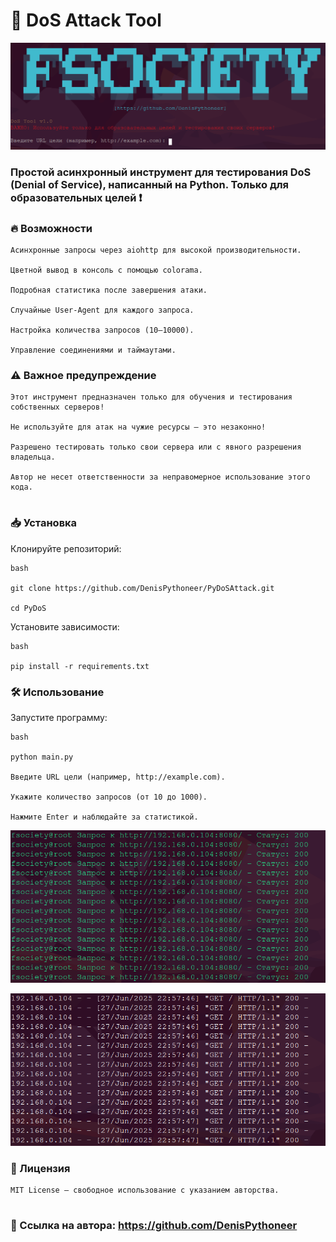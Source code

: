 # 🐍 DoS Attack Tool

![Скриншот интерфейса DoS Tool](https://raw.githubusercontent.com/DenisPythoneer/PythonDoSAttack/main/image/ScreenshotOne.png)

### Простой асинхронный инструмент для тестирования DoS (Denial of Service), написанный на Python. Только для образовательных целей ❗

### 🔥 Возможности

    Асинхронные запросы через aiohttp для высокой производительности.

    Цветной вывод в консоль с помощью colorama.

    Подробная статистика после завершения атаки.

    Случайные User-Agent для каждого запроса.

    Настройка количества запросов (10–10000).

    Управление соединениями и таймаутами.

### ⚠️ Важное предупреждение

    Этот инструмент предназначен только для обучения и тестирования собственных серверов!

    Не используйте для атак на чужие ресурсы – это незаконно!
    
    Разрешено тестировать только свои сервера или с явного разрешения владельца.

    Автор не несет ответственности за неправомерное использование этого кода.

#

### 📥 Установка

Клонируйте репозиторий:
   
    bash

    git clone https://github.com/DenisPythoneer/PyDoSAttack.git
    
    cd PyDoS

Установите зависимости:

    bash

    pip install -r requirements.txt

### 🛠 Использование

Запустите программу:

    bash

    python main.py

    Введите URL цели (например, http://example.com).

    Укажите количество запросов (от 10 до 1000).

    Нажмите Enter и наблюдайте за статистикой.

![Пример атаки DoS Tool](https://raw.githubusercontent.com/DenisPythoneer/PythonDoSAttack/main/image/ScreenshotTwo.png)

![Пример атаки DoS Tool](https://raw.githubusercontent.com/DenisPythoneer/PythonDoSAttack/main/image/screenshotThree.png)

### 📜 Лицензия

    MIT License – свободное использование с указанием авторства.

#

### 🔗 Ссылка на автора: https://github.com/DenisPythoneer
